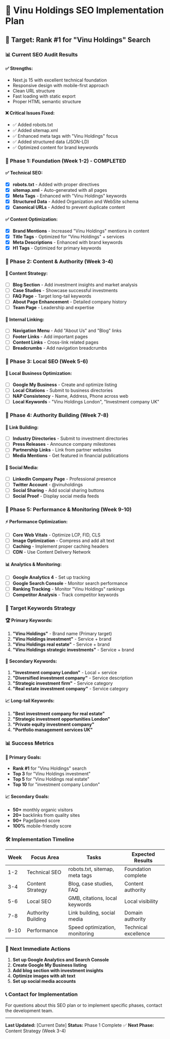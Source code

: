 # 🚀 Vinu Holdings SEO Implementation Plan

## 🎯 Target: Rank #1 for "Vinu Holdings" Search

### 📊 Current SEO Audit Results

#### ✅ **Strengths:**

- Next.js 15 with excellent technical foundation
- Responsive design with mobile-first approach
- Clean URL structure
- Fast loading with static export
- Proper HTML semantic structure

#### ❌ **Critical Issues Fixed:**

- ✅ Added robots.txt
- ✅ Added sitemap.xml
- ✅ Enhanced meta tags with "Vinu Holdings" focus
- ✅ Added structured data (JSON-LD)
- ✅ Optimized content for brand keywords

### 🎯 **Phase 1: Foundation (Week 1-2) - COMPLETED**

#### ✅ **Technical SEO:**

- [x] **robots.txt** - Added with proper directives
- [x] **sitemap.xml** - Auto-generated with all pages
- [x] **Meta Tags** - Enhanced with "Vinu Holdings" keywords
- [x] **Structured Data** - Added Organization and WebSite schema
- [x] **Canonical URLs** - Added to prevent duplicate content

#### ✅ **Content Optimization:**

- [x] **Brand Mentions** - Increased "Vinu Holdings" mentions in content
- [x] **Title Tags** - Optimized for "Vinu Holdings" + services
- [x] **Meta Descriptions** - Enhanced with brand keywords
- [x] **H1 Tags** - Optimized for primary keywords

### 🎯 **Phase 2: Content & Authority (Week 3-4)**

#### 📝 **Content Strategy:**

- [ ] **Blog Section** - Add investment insights and market analysis
- [ ] **Case Studies** - Showcase successful investments
- [ ] **FAQ Page** - Target long-tail keywords
- [ ] **About Page Enhancement** - Detailed company history
- [ ] **Team Page** - Leadership and expertise

#### 🔗 **Internal Linking:**

- [ ] **Navigation Menu** - Add "About Us" and "Blog" links
- [ ] **Footer Links** - Add important pages
- [ ] **Content Links** - Cross-link related pages
- [ ] **Breadcrumbs** - Add navigation breadcrumbs

### 🎯 **Phase 3: Local SEO (Week 5-6)**

#### 📍 **Local Business Optimization:**

- [ ] **Google My Business** - Create and optimize listing
- [ ] **Local Citations** - Submit to business directories
- [ ] **NAP Consistency** - Name, Address, Phone across web
- [ ] **Local Keywords** - "Vinu Holdings London", "Investment company UK"

### 🎯 **Phase 4: Authority Building (Week 7-8)**

#### 🔗 **Link Building:**

- [ ] **Industry Directories** - Submit to investment directories
- [ ] **Press Releases** - Announce company milestones
- [ ] **Partnership Links** - Link from partner websites
- [ ] **Media Mentions** - Get featured in financial publications

#### 📱 **Social Media:**

- [ ] **LinkedIn Company Page** - Professional presence
- [ ] **Twitter Account** - @vinuholdings
- [ ] **Social Sharing** - Add social sharing buttons
- [ ] **Social Proof** - Display social media feeds

### 🎯 **Phase 5: Performance & Monitoring (Week 9-10)**

#### ⚡ **Performance Optimization:**

- [ ] **Core Web Vitals** - Optimize LCP, FID, CLS
- [ ] **Image Optimization** - Compress and add alt text
- [ ] **Caching** - Implement proper caching headers
- [ ] **CDN** - Use Content Delivery Network

#### 📊 **Analytics & Monitoring:**

- [ ] **Google Analytics 4** - Set up tracking
- [ ] **Google Search Console** - Monitor search performance
- [ ] **Ranking Tracking** - Monitor "Vinu Holdings" rankings
- [ ] **Competitor Analysis** - Track competitor keywords

### 🎯 **Target Keywords Strategy**

#### 🏆 **Primary Keywords:**

1. **"Vinu Holdings"** - Brand name (Primary target)
2. **"Vinu Holdings investment"** - Service + brand
3. **"Vinu Holdings real estate"** - Service + brand
4. **"Vinu Holdings strategic investments"** - Service + brand

#### 🎯 **Secondary Keywords:**

1. **"Investment company London"** - Local + service
2. **"Diversified investment company"** - Service description
3. **"Strategic investment firm"** - Service category
4. **"Real estate investment company"** - Service category

#### 📈 **Long-tail Keywords:**

1. **"Best investment company for real estate"**
2. **"Strategic investment opportunities London"**
3. **"Private equity investment company"**
4. **"Portfolio management services UK"**

### 📊 **Success Metrics**

#### 🎯 **Primary Goals:**

- **Rank #1** for "Vinu Holdings" search
- **Top 3** for "Vinu Holdings investment"
- **Top 5** for "Vinu Holdings real estate"
- **Top 10** for "investment company London"

#### 📈 **Secondary Goals:**

- **50+** monthly organic visitors
- **20+** backlinks from quality sites
- **90+** PageSpeed score
- **100%** mobile-friendly score

### 🛠️ **Implementation Timeline**

| Week | Focus Area         | Tasks                          | Expected Results     |
| ---- | ------------------ | ------------------------------ | -------------------- |
| 1-2  | Technical SEO      | robots.txt, sitemap, meta tags | Foundation complete  |
| 3-4  | Content Strategy   | Blog, case studies, FAQ        | Content authority    |
| 5-6  | Local SEO          | GMB, citations, local keywords | Local visibility     |
| 7-8  | Authority Building | Link building, social media    | Domain authority     |
| 9-10 | Performance        | Speed optimization, monitoring | Technical excellence |

### 🎯 **Next Immediate Actions**

1. **Set up Google Analytics and Search Console**
2. **Create Google My Business listing**
3. **Add blog section with investment insights**
4. **Optimize images with alt text**
5. **Set up social media accounts**

### 📞 **Contact for Implementation**

For questions about this SEO plan or to implement specific phases, contact the development team.

---

**Last Updated:** [Current Date]
**Status:** Phase 1 Complete ✅
**Next Phase:** Content Strategy (Week 3-4)
